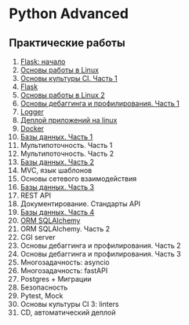 # Python Advanced
## Практические работы
1. [Flask: начало](https://github.com/wafflelios/Python-Advanced/tree/main/mod1)
2. [Основы работы в Linux](https://github.com/wafflelios/Python-Advanced/tree/main/mod2)
3. [Основы культуры CI. Часть 1](https://github.com/wafflelios/Python-Advanced/tree/main/mod3)
4. [Flask](https://github.com/wafflelios/Python-Advanced/tree/main/mod4)
5. [Основы работы в Linux 2](https://github.com/wafflelios/Python-Advanced/tree/main/mod5)
6. [Основы дебаггинга и профилирования. Часть 1](https://github.com/wafflelios/Python-Advanced/tree/main/mod6)
7. [Logger](https://github.com/wafflelios/Python-Advanced/tree/main/mod7)
8. [Деплой приложений на linux](https://github.com/wafflelios/Python-Advanced/tree/main/mod8)
9. [Docker](https://github.com/wafflelios/Python-Advanced/tree/main/mod9)
10. [Базы данных. Часть 1](https://github.com/wafflelios/Python-Advanced/tree/main/mod10)
11. Мультипоточность. Часть 1
12. Мультипоточность. Часть 2
13. [Базы данных. Часть 2](https://github.com/wafflelios/Python-Advanced/tree/main/mod13)
14. MVC, язык шаблонов
15. Основы сетевого взаимодействия
16. [Базы данных. Часть 3](https://github.com/wafflelios/Python-Advanced/tree/main/mod16)
17. REST API
18. Документирование. Стандарты API
19. [Базы данных. Часть 4](https://github.com/wafflelios/Python-Advanced/tree/main/mod19)
20. [ORM SQLAIchemy](https://github.com/wafflelios/Python-Advanced/tree/main/mod20)
21. ORM SQLAIchemy. Часть 2
22. CGI server
23. Основы дебаггинга и профилирования. Часть 2
24. Основы дебаггинга и профилирования. Часть 3
25. Многозадачность: asyncio
26. Многозадачность: fastAPI
27. Postgres + Миграции
28. Безопасность
29. Pytest, Mock
30. Основы культуры CI 3: linters
31. CD, автоматический деплой
